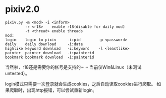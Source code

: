 # pixiv2.0
```
pixiv.py -m <mod> -i <inform>
         -r <r18>    enable r18(disable for daily mod)
         -t <thread> enable threads
mod:
login    login to pixiv     -i:pid        -p <password>
daily    daily download     -i:date
highlike keyword download   -i:keyword    -l <leastlike> 
painter  painter download   -i:painterid
bookmark bookmark download  -i:painterid
```
当然啦，r18还是需要你的帐号是支持的······
当前仅Win&Linux（未测试 untested）。

login模式只需要一次登录就会生成cookies，之后自动读取cookies进行爬取。
如果爬取时，出现http报错，可以尝试重新login。
